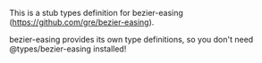 This is a stub types definition for bezier-easing (https://github.com/gre/bezier-easing).

bezier-easing provides its own type definitions, so you don't need @types/bezier-easing installed!